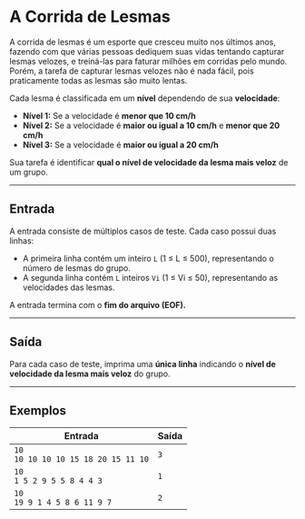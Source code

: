 # A Corrida de Lesmas

A corrida de lesmas é um esporte que cresceu muito nos últimos anos, fazendo com que várias pessoas dediquem suas vidas tentando capturar lesmas velozes, e treiná-las para faturar milhões em corridas pelo mundo. Porém, a tarefa de capturar lesmas velozes não é nada fácil, pois praticamente todas as lesmas são muito lentas.

Cada lesma é classificada em um **nível** dependendo de sua **velocidade**:

- **Nível 1:** Se a velocidade é **menor que 10 cm/h**  
- **Nível 2:** Se a velocidade é **maior ou igual a 10 cm/h** e **menor que 20 cm/h**  
- **Nível 3:** Se a velocidade é **maior ou igual a 20 cm/h**

Sua tarefa é identificar **qual o nível de velocidade da lesma mais veloz** de um grupo.

---

## Entrada

A entrada consiste de múltiplos casos de teste. Cada caso possui duas linhas:

- A primeira linha contém um inteiro `L` (1 ≤ L ≤ 500), representando o número de lesmas do grupo.
- A segunda linha contém `L` inteiros `Vi` (1 ≤ Vi ≤ 50), representando as velocidades das lesmas.

A entrada termina com o **fim do arquivo (EOF).**

---

## Saída

Para cada caso de teste, imprima uma **única linha** indicando o **nível de velocidade da lesma mais veloz** do grupo.

---

## Exemplos

| Entrada                                                                 | Saída |
|-------------------------------------------------------------------------|--------|
| `10`<br>`10 10 10 10 15 18 20 15 11 10`                                 | `3`    |
| `10`<br>`1 5 2 9 5 5 8 4 4 3`                                           | `1`    |
| `10`<br>`19 9 1 4 5 8 6 11 9 7`                                         | `2`    |
